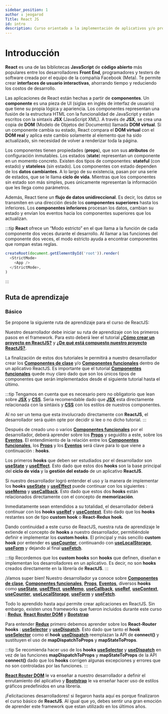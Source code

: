 ```yaml
---
sidebar_position: 1
author : jeogarod
Title: React JS
id: intro
description: Curso orientado a la implementación de aplicativos y/o proyectos en React JS haciendo uso de Vite
---
```


# Introducción

**React** es una de las bibliotecas **JavaScript** de **código abierto** más populares entre los desarrolladores **Front End**, programadores y testers de software creada por el equipo de la compañía Facebook (Meta). Te permite crear **interfaces de usuario interactivas**, ahorrando tiempo y reduciendo los costos de desarrollo. 

Las aplicaciones de React están hechas a partir de **componentes**. Un **componente** es una pieza de UI (siglas en inglés de interfaz de usuario) que tiene su propia lógica y apariencia. Los componentes representan una fusión de la estructura HTML con la funcionalidad de JavaScript y están escritos con la sintaxis **JSX** (JavaScript XML). A través de **JSX**, se crea una copia de **DOM** (Modelo de Objetos del Documento) llamada **DOM virtual**. Si un componente cambia su estado, React compara el **DOM virtual** con el **DOM real** y aplica este cambio solamente al elemento que ha sido actualizado, sin necesidad de volver a renderizar toda la página.

Los componentes tienen propiedades (**props**), que son sus **atributos** de configuración inmutables. Los estados (**state**) representan un componente en un momento concreto. Existen dos tipos de componentes: **stateful** (con estado) y **stateless** (sin estado). Los componentes con estado dependen de los **datos cambiantes**. A lo largo de su existencia, pasan por una serie de estados, que se le llama **ciclo de vida**. Mientras que los componentes sin estado son más simples, pues únicamente representan la información que les llega como parámetros.

Además, React tiene un **flujo de datos unidireccional**. Es decir, los datos se transmiten en una dirección desde los **componentes superiores** hasta los inferiores. Los **componentes inferiores** procesan los datos, cambian su estado y envían los eventos hacia los componentes superiores que los actualizan.

:::tip
**React** ofrece un “Modo estricto” en el que llama a la función de cada componente dos veces durante el desarrollo. Al llamar a las funciones del componente dos veces, el modo estricto ayuda a encontrar componentes que rompan estas reglas.

```javascript
createRoot(document.getElementById('root')).render(
  <StrictMode>
    <App />
  </StrictMode>,
)
```
:::

## Ruta de aprendizaje

### Básico

Se propone la siguiente ruta de aprendizaje para el curso de ReactJS:

Nuestro desarrollador debe iniciar su ruta de aprendizaje con los primeros pasos en el framework. Para esto deberá leer el tutorial [**¿Cómo crear un proyecto en ReactJS?**](/docs/programacion/reactjs/proyecto/crear-proyecto.md) y [**¿De qué está compuesto nuestro proyecto ReactJS?**](/docs/programacion/reactjs/proyecto/estructura-proyecto.md). 

La finalización de estos dos tutoriales le permitirá a nuestro desarrollador crear los [**Componentes de clase**](/docs/programacion/reactjs/proyecto/componente-clase.md) y/o [**Componentes funcionales**](/docs/programacion/reactjs/proyecto/componente-funcional.md) dentro de un aplicativo ReactJS. Es importante que el tutorial [**Componentes funcionales**](/docs/programacion/reactjs/proyecto/componente-funcional.md) quede muy claro dado que son los únicos tipos de componentes que serán implementados desde el siguiente tutorial hasta el último. 

:::tip 
Tengamos en cuenta que es necesario pero no obligatorio que lean sobre [**JSX**](/docs/programacion/reactjs/frameworks/jsx.md) y [**CSS**](/docs/programacion/reactjs/frameworks/css.md). Seria recomendable dado que [**JSX**](/docs/programacion/reactjs/frameworks/jsx.md) esta directamente relacionada con la sintáxis y [**CSS**](/docs/programacion/reactjs/frameworks/css.md) con los estilos de nuestros componentes. 

Al no ser un tema que esta involucrado directamente con **ReactJS**, el desarrollador será quién opte por decidir si lee o no dicho tutorial.
:::

Después de creado uno o varios [**Componentes funcionales**](/docs/programacion/reactjs/proyecto/componente-funcional.md) por el desarrollador, deberá aprender sobre los [**Props**](/docs/programacion/reactjs/proyecto/props.md) y seguidito a este, sobre los [**Eventos**](/docs/programacion/reactjs/proyecto/eventos.md). El entendimiento de la relación entre los [**Componentes funcionales**](/docs/programacion/reactjs/proyecto/componente-funcional.md), los [**Props**](/docs/programacion/reactjs/proyecto/props.md) y los [**Eventos**](/docs/programacion/reactjs/proyecto/eventos.md) será clave para lo que viene a continuación : **hooks**.  

Los primeros **hooks** que deben ser estudiados por el desarrollador son [**useState**](/docs/programacion/reactjs/hooks/useState.md) y [**useEffect**](/docs/programacion/reactjs/hooks/useEffect.md). Esto dado que estos dos **hooks** son la base principal del **ciclo de vida** y la **gestión del estado** de un aplicativo **ReactJS**.

Si nuestro desarrollador logró entender el uso y la manera de implementar los **hooks** [**useState**](/docs/programacion/reactjs/hooks/useState.md) y [**useEffect**](/docs/programacion/reactjs/hooks/useEffect.md) puede continuar con los siguientes : [**useMemo**](/docs/programacion/reactjs/hooks/useMemo.md) y [**useCallback**](/docs/programacion/reactjs/hooks/useCallback.md). Esto dado que estos dos **hooks** están relacionados directamente con el concepto de **memorización**. 

Inmediatamente sean entendidos a su totalidad, el desarrollador deberá continuar con los **hooks** [**useRef**](/docs/programacion/reactjs/hooks/useRef.md) y [**useContext**](/docs/programacion/reactjs/hooks/useContext.md). Esto dado que los **hooks** restantes son de tipo **custom hook** o **React-Redux hook**. 

Dando continuidad a este curso de ReactJS, nuestra ruta de aprendizaje le extiende el concepto de **hooks** a nuestro desarrollador, permitiéndole definir e implementar los **custom hooks**. El principal y más sencillo **custom hook** por entender es [**useCounter**](/docs/programacion/reactjs/hooks/useCounter.md), continuando con [**useLocalStorage**](/docs/programacion/reactjs/hooks/useLocalStorage.md), [**useForm**](/docs/programacion/reactjs/hooks/useForm.md) y dejando al final [**useFetch**](/docs/programacion/reactjs/hooks/useFetch.md).

:::tip
Recordemos que los **custom hooks** son **hooks** que definen, diseñan e implementan los desarrolladores en un aplicativo. Es decir, no son **hooks** creados directamente en la librería de **ReactJS**. 
:::

¡Vamos super bien! Nuestro desarrollador ya conoce sobre [**Componentes de clase**](/docs/programacion/reactjs/proyecto/componente-clase.md), [**Componentes funcionales**](/docs/programacion/reactjs/proyecto/componente-funcional.md), [**Props**](/docs/programacion/reactjs/proyecto/props.md), [**Eventos**](/docs/programacion/reactjs/proyecto/eventos.md), diversos **hooks** como [**useState**](/docs/programacion/reactjs/hooks/useState.md), [**useEffect**](/docs/programacion/reactjs/hooks/useEffect.md), [**useMemo**](/docs/programacion/reactjs/hooks/useMemo.md), [**useCallback**](/docs/programacion/reactjs/hooks/useCallback.md), [**useRef**](/docs/programacion/reactjs/hooks/useRef.md), [**useContext**](/docs/programacion/reactjs/hooks/useContext.md), [**useCounter**](/docs/programacion/reactjs/hooks/useCounter.md), [**useLocalStorage**](/docs/programacion/reactjs/hooks/useLocalStorage.md), [**useForm**](/docs/programacion/reactjs/hooks/useForm.md) y [**useFetch**](/docs/programacion/reactjs/hooks/useFetch.md).

Todo lo aprendido hasta aquí permite crear aplicaciones en ReactJS. Sin embargo, existen unos frameworks que fueron incluidos durante este curso : [**Redux**](/docs/programacion/reactjs/frameworks/redux.md), [**React Router DOM**](/docs/programacion/reactjs/frameworks/react-router-dom.md) y [**Bootstrap**](/docs/programacion/reactjs/frameworks/bootstrap.md)

Para entender [**Redux**](/docs/programacion/reactjs/frameworks/redux.md) primero debemos aprender sobre los **React-Router hooks** : [**useSelector**](/docs/programacion/reactjs/hooks/useSelector.md) y [**useDispatch**](/docs/programacion/reactjs/hooks/useDispatch.md). Esto dado que tanto el **hook** [**useSelector**](/docs/programacion/reactjs/hooks/useSelector.md) como el **hook** [**useDispatch**](/docs/programacion/reactjs/hooks/useDispatch.md) reemplazan la API de **connect()** y sustituyen el uso de **mapDispatchToProps** y **mapStateToProps**. 

:::tip
Se recomienda hacer uso de los **hooks** [**useSelector**](/docs/programacion/reactjs/hooks/useSelector.md) y [**useDispatch**](/docs/programacion/reactjs/hooks/useDispatch.md) en vez de las funciones **mapDispatchToProps** y **mapStateToProps** de la API **connect()** dado que los **hooks** corrigen algunas excepciones y errores que no son controladas por las funciones. 
:::

[**React Router DOM**](/docs/programacion/reactjs/frameworks/react-router-dom.md) le va enseñar a nuestro desarrollador a definir el enrutamiento del aplicativo y [**Bootstrap**](/docs/programacion/reactjs/frameworks/bootstrap.md) le va enseñar hacer uso de estilos gráficos predefinidos en una librería. 

¡Felicitaciones desarrolladores! si llegaron hasta aquí es porque finalizaron el curso básico de **ReactJS**. Al igual que yo, debes sentir una gran emoción de aprender este framework que estan utilizado en los últimos años. 
